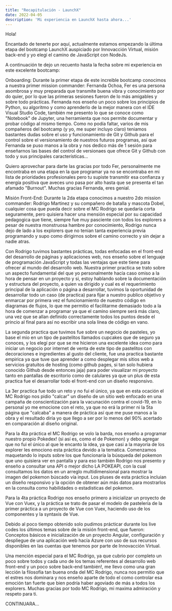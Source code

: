 ```yaml
---
title: "Recapitulación - LaunchX"
date: 2022-04-05
description: 'Mi experiencia en LaunchX hasta ahora...'
---
```


Hola!

Encantado de tenerte por aquí, actualmente estamos empezando la última etapa del bootcamp LaunchX auspiciado por Innovacción Virtual, misión back-end
y yo elegí el camino de JavaScript con NodeJs.

A continuación te dejo un recuento hasta la fecha sobre mi experiencia en este excelente bootcamp:

Onboarding:
Durante la primer etapa de este increible bootcamp conocimos a nuestra primer mission commander: Fernanda Ochoa, Fer es una persona asombrosa y muy preparada
que transmite buena vibra y conocimiento por do quier, por lo que las primeras sesiones fueron de lo más amigables y sobre todo prácticas.
Fernanda nos enseño un poco sobre los principios de Python, su algoritmo y como aprenderlo de la mejor manera con el IDE Visual Studio Code, también me presento
lo que se conoce como "Notebook" de Jupyter, una herramienta que nos permite documentar y probar código al mismo tiempo.
Como no podía faltar, varios de mis compañeros del bootcamp (y yo, me super incluyo claro) teniamos bastantes dudas sobre el uso y funcionamiento de Git y Github para el control sobre
el versionamiento de nuestros futuros programas, así que Fernanda se puso manos a la obra y nos dedico más de 1 sesión para enseñarnos las bases del control
de versionaes que ofrece Git y Github con todo y sus principales características...

Quiero aprovechar para darte las gracias por todo Fer, personalmente me encontraba en una etapa en la que programar ya no se encontraba en mi lista de
prioridades profesionales pero tu supiste transmitir esa confianza y energía positiva que aveces uno pasa por alto hasta que se presenta el tan afamado "Burnout".
Muchas gracias Fernanda, eres genial.

Misión Front-End:
Durante la 2da etapa conocimos a nuestro 2do mission commander: Rodrigo Martinez y su compañero de batalla y mascota Dobel, cualquier cosa que pueda decir
sobre el MC Rodrigo se quedaría corta seguramente, pero quisiera hacer una mensión especial por su capacidad pedagogica que tiene, siempre fue muy pasciente
con todos los explorers a pesar de nuestra monstruosa hambre por conocimiento, Rodrigo nunca dejo de lado a los explorers que no tenian tanta experiencia previa
programando y supo como dirigirnos sobre el camino correcto y sin dejar a nadie atras.

Con Rodrigo tuvimos bastantes prácticas, todas enfocadas en el front-end del desarrollo de páginas y aplicaciones web, nos enseño sobre el lenguaje
de programación JavaScript y todas las ventajas que este tiene para ofrecer al mundo del desarrollo web.
Nuestra primer practica se trato sobre un aspecto fundamental del que yo personalmente hacía caso omiso a la hora de pensar en un proyecto y si, estoy hablando
sobre la documentación y estructura del proyecto, a quien va dirigido y cual es el requerimiento principal de la aplicación o página a desarrollar, tuvimos la
oportunidad de desarrollar todo un caso (de practica) para fijar a nuestro publico objetivo y enmarcar por primera vez el funcionamiento de nuestro código
en diagramas de flujos, lo que me permitio el facilitarme demasiado todo a la hora de comenzar a programar ya que el camino siempre será más claro, una vez
que se allan definido correctamente todos los puntos desde el princio al final para así no escribir una sola línea de código en vano.

La segunda practica que tuvimos fue sobre un negocio de pasteles, yo base el mio en un tipo de pastelitos llamados cupcakes que de seguro ya conoces, y los elegí
por que se me hicieron una excelente idea como para iniciar un negocio por internet de venta de este tipo de pastelitos con decoraciones e ingredientes al gusto del cliente,
fue una practica bastante empirica ya que tuve que aprender a como desplegar mis sitios web a servicios gratuitos de hosting (como github pages, si tan solo
hubiera conocido Github desde entonces jaja) para poder visualizar mi proyecto tanto en pantallas de escritorio como de calulares ya que un plus de esta
practica fue el desarrollar todo el front-end con un diseño responsivo.

La 3er practica fue todo un reto y no fui el único, ya que en esta ocación el MC Rodrigo nos pidio "calcar" un diseño de un sitio web enfocado en una campaña
de conscientización para la vacunación contra el covid-19, en lo personal yo me emocione con el reto, ya que no erá la primer ni la 5ta página que "calcaba"
a manera de práctica así que me puse manos a la obra y el resultado diría yo que llego a ser por lo menos del 90% acertado en comparación al diseño original.

Para la 4ta práctica el MC Rodrigo se volo la barda, nos enseño a programar nuestro propio Pokedex! (si así es, como el de Pokemon) y debo agregar que no fui
el único al que le encanto la idea, ya que casi a la mayoría de los explorer les emociono esta práctica devido a la tematica.
Comenzamos maquetando lo inputs sobre los que funcionaría la búsqueda del pokemon que uno quisiera ver en pantalla y para eso también Rodrigo nos presento y enseño
a consultar una API o mejor dicho LA POKEAPI, con la cual consultamos los datos en un arreglo multidimensional para mostrar la imagen del pokemon búscado vía input.
Los pluses de esta práctica incluian un diseño responsivo y la opción de obtener aún más datos para mostrarlos en la consulta como habilidades o estadisticas del pokemon.

Para la 4ta práctica Rodrigo nos enseño primero a inicializar un proyecto de Vue con Vuex, y la práctica se trato de pasar el modelo de pastelería de la primer práctica a un proyecto de Vue con Vuex, haciendo uso de los componentes y la syntaxis de Vue.

Debido al poco tiempo obtenido solo pudimos prácticar durante los live codes los últimos temas sobre de la misión front-end, que fueron: Conceptos básicos e inicialización de un proyecto Angular, configuración y despliegue de una aplicación web hacía Azure con uso de sus recursos disponibles en las cuentas que tenemos por parte de Innovacción Virtual.

Una mención especial para el MC Rodrigo, ya que cubrio por completo un poco sobre todos y cada uno de los temas referentes al desarrollo web front-end y un poco sobre back-end también!, me llevo como una gran lección la filosofía tan buena onda del MC Rodrigo, nunca nos permitio que el estres nos dominara y nos enseño aparte de todo el como controlar esa emoción tan fuerte que bien podría haber agoviado de más a todos los explorers.
Muchas gracias por todo MC Rodrigo, mi maxima admiración y respeto para ti.

CONTINUARA...

